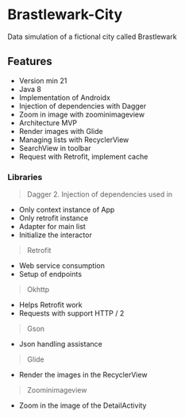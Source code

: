# Brastlewark-City
Data simulation of a fictional city called Brastlewark

## Features

- Version min 21
- Java 8
- Implementation of Androidx
- Injection of dependencies with Dagger
- Zoom in image with zoominimageview
- Architecture MVP
- Render images with Glide
- Managing lists with RecyclerView
- SearchView in toolbar
- Request with Retrofit, implement cache

### Libraries

>Dagger 2. Injection of dependencies used in
- Only context instance of App 
- Only retrofit instance
- Adapter for main list
- Initialize the interactor

>Retrofit
- Web service consumption
- Setup of endpoints 

>Okhttp
- Helps Retrofit work
- Requests with support HTTP / 2

>Gson
- Json handling assistance

>Glide
- Render the images in the RecyclerView

>Zoominimageview
- Zoom in the image of the DetailActivity